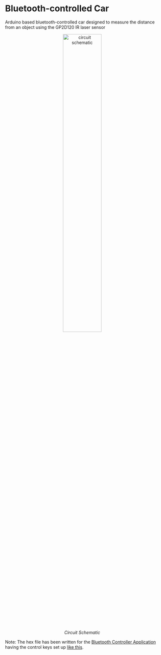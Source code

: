 # Bluetooth-controlled Car
Arduino based bluetooth-controlled car designed to measure the distance from an object using the GP2D120 IR laser sensor
<p align="center">
  <img src="https://github.com/rimshasaeed/bluetooth-controlled-car/blob/main/circuit-schematic.jpg", alt="circuit schematic" width="50%">
  <br>
  <i>Circuit Schematic</i>
</p>
Note: The hex file has been written for the <a href="https://github.com/rimshasaeed/bluetooth-controlled-car/blob/main/App/Controller.apk">Bluetooth Controller Application</a> having the control keys set up <a href="https://github.com/rimshasaeed/bluetooth-controlled-car/blob/main/App/setup-keys-like-this.jpg">like this</a>.

